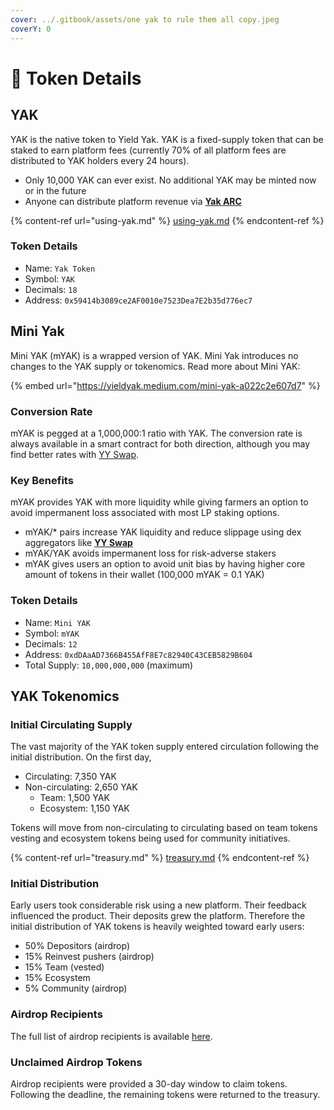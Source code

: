 ```yaml
---
cover: ../.gitbook/assets/one yak to rule them all copy.jpeg
coverY: 0
---
```


# 🐃 Token Details

## YAK

YAK is the native token to Yield Yak. YAK is a fixed-supply token that can be staked to earn platform fees (currently 70% of all platform fees are distributed to YAK holders every 24 hours).&#x20;

* Only 10,000 YAK can ever exist. No additional YAK may be minted now or in the future
* Anyone can distribute platform revenue via [**Yak ARC**](https://yieldyak.com/arc)

{% content-ref url="using-yak.md" %}
[using-yak.md](using-yak.md)
{% endcontent-ref %}

### Token Details

* Name: `Yak Token`
* Symbol: `YAK`&#x20;
* Decimals: `18`&#x20;
* Address: `0x59414b3089ce2AF0010e7523Dea7E2b35d776ec7`&#x20;

## Mini Yak

Mini YAK (mYAK) is a wrapped version of YAK. Mini Yak introduces no changes to the YAK supply or tokenomics. Read more about Mini YAK:

{% embed url="https://yieldyak.medium.com/mini-yak-a022c2e607d7" %}

### Conversion Rate

mYAK is pegged at a 1,000,000:1 ratio with YAK. The conversion rate is always available in a smart contract for both direction, although you may find better rates with [YY Swap](https://yieldyak.com/swap).

### Key Benefits

mYAK provides YAK with more liquidity while giving farmers an option to avoid impermanent loss associated with most LP staking options.

* mYAK/\* pairs increase YAK liquidity and reduce slippage using dex aggregators like [**YY Swap**](htps://yieldyak.com/swap)
* mYAK/YAK avoids impermanent loss for risk-adverse stakers
* mYAK gives users an option to avoid unit bias by having higher core amount of tokens in their wallet (100,000 mYAK = 0.1 YAK)

### Token Details

* Name: `Mini YAK`
* Symbol: `mYAK`
* Decimals: `12`
* Address: `0xdDAaAD7366B455AfF8E7c82940C43CEB5829B604`
* Total Supply: `10,000,000,000` (maximum)

## YAK Tokenomics

### Initial Circulating Supply

The vast majority of the YAK token supply entered circulation following the initial distribution. On the first day,

* Circulating: 7,350 YAK
* Non-circulating: 2,650 YAK
  * Team: 1,500 YAK
  * Ecosystem: 1,150 YAK

Tokens will move from non-circulating to circulating based on team tokens vesting and ecosystem tokens being used for community initiatives.

{% content-ref url="treasury.md" %}
[treasury.md](treasury.md)
{% endcontent-ref %}

### Initial Distribution

Early users took considerable risk using a new platform. Their feedback influenced the product. Their deposits grew the platform. Therefore the initial distribution of YAK tokens is heavily weighted toward early users:

* 50% Depositors (airdrop)
* 15% Reinvest pushers (airdrop)
* 15% Team (vested)
* 15% Ecosystem
* 5% Community (airdrop)

### Airdrop Recipients

The full list of airdrop recipients is available [here](https://github.com/yieldyak/airdrop).

### Unclaimed Airdrop Tokens

Airdrop recipients were provided a 30-day window to claim tokens. Following the deadline, the remaining tokens were returned to the treasury.


